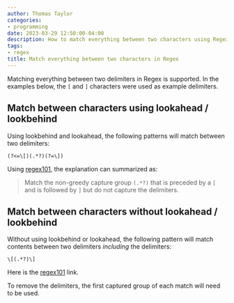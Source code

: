 ```yaml
---
author: Thomas Taylor
categories:
- programming
date: 2023-03-29 12:50:00-04:00
description: How to match everything between two characters using Regex
tags:
- regex
title: Match everything between two characters in Regex
---
```


Matching everything between two delimiters in Regex is supported. In the examples below, the `[` and `]` characters were used as example delimiters.

## Match between characters using lookahead / lookbehind

Using lookbehind and lookahead, the following patterns will match between two delimiters:

```text
(?<=\[)(.*?)(?=\])
```

Using [regex101](https://regex101.com/r/RBo7NU/1), the explanation can summarized as:

> Match the non-greedy capture group `(.*?)` that is preceded by a `[` and is followed by `]` but do not capture the delimiters.

## Match between characters without lookahead / lookbehind

Without using lookbehind or lookahead, the following pattern will match contents between two delimiters _including_ the delimiters:

```text
\[(.*?)\]
```

Here is the [regex101](https://regex101.com/r/2BZJ4u/1) link.

To remove the delimiters, the first captured group of each match will need to be used.